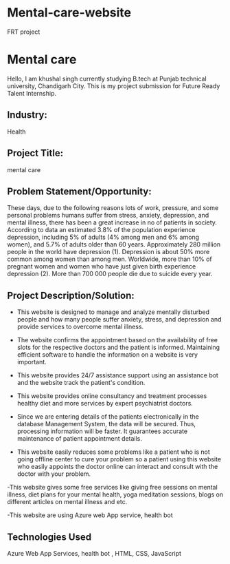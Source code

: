 # Mental-care-website
FRT  project
# Mental care
Hello, I am khushal singh currently studying B.tech at Punjab technical university, Chandigarh City. 
This is my project submission for Future Ready Talent Internship.

## Industry:
Health

## Project Title:
mental care

## Problem Statement/Opportunity:

These days, due to the following reasons lots of work, pressure, and some personal problems humans suffer from stress, anxiety, depression, and mental illness, there has been a great increase in no of patients in society. According to data an estimated 3.8% of the population experience depression, including 5% of adults (4% among men and 6% among women), and 5.7% of adults older than 60 years. Approximately 280 million people in the world have depression (1). Depression is about 50% more common among women than among men. Worldwide, more than 10% of pregnant women and women who have just given birth experience depression (2). More than 700 000 people die due to suicide every year.

## Project Description/Solution: 
- This website is designed to manage and analyze mentally disturbed people and how many people suffer anxiety, stress, and depression and provide services to overcome mental illness. 

- The website confirms the appointment based on the availability of free slots for the respective doctors and the patient is informed. Maintaining efficient software to handle the information on a website is very important. 

- This website provides 24/7 assistance support using an assistance bot and the website track the patient's condition.

- This website provides online consultancy and treatment processes healthy diet and more services by expert psychiatrist doctors.

- Since we are entering details of the patients electronically in the database Management System, the data will be secured. Thus, processing information will be faster. It guarantees accurate maintenance of patient appointment details. 

- This website easily reduces some problems like a patient who is not going offline center to cure your problem so a patient using this website who easily appoints the doctor online can interact and consult with the doctor with your problem.

-This website gives some free services like giving free sessions on mental illness, diet plans for your mental health, yoga meditation sessions, blogs on different articles on mental illness and etc.

-This website are using Azure web App service, health bot
## Technologies Used

Azure Web App Services, health bot , HTML, CSS, JavaScript
